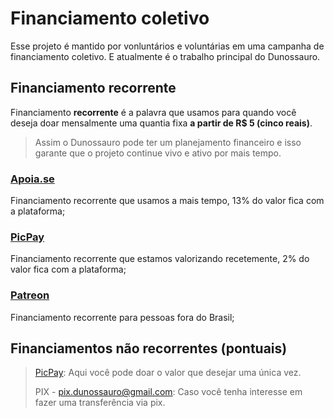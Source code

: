 # Financiamento coletivo

Esse projeto é mantido por vonluntários e voluntárias em uma campanha de financiamento coletivo. E atualmente é o trabalho principal do Dunossauro.

## Financiamento recorrente

Financiamento **recorrente** é a palavra que usamos para quando você deseja doar mensalmente uma quantia fixa **a partir de R$ 5 (cinco reais)**.

> Assim o Dunossauro pode ter um planejamento financeiro e isso garante que o projeto continue vivo e ativo por mais tempo.

### [Apoia.se](https://apoia.se/livedepython)
Financiamento recorrente que usamos a mais tempo, 13% do valor fica com a plataforma;

### [PicPay](https://app.picpay.com/user/dunossauro)
Financiamento recorrente que estamos valorizando recetemente, 2% do valor fica com a plataforma;

### [Patreon](http://patreon.com/dunossauro)
Financiamento recorrente para pessoas fora do Brasil;


## Financiamentos não recorrentes (pontuais)

> [PicPay](http://picpay.me/livedepython): Aqui você pode doar o valor que desejar uma única vez.
>
> PIX - pix.dunossauro@gmail.com: Caso você tenha interesse em fazer uma transferência via pix.
